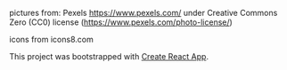 





pictures from:
Pexels https://www.pexels.com/
under 
Creative Commons Zero (CC0) license (https://www.pexels.com/photo-license/)


icons from
icons8.com




This project was bootstrapped with [Create React App](https://github.com/facebookincubator/create-react-app).

